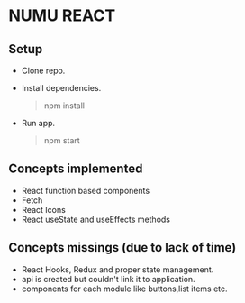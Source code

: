 # NUMU REACT 

## Setup

* Clone repo.
* Install dependencies.

    > npm install

* Run app.

    > npm start


## Concepts implemented

* React function based components
* Fetch
* React Icons
* React useState and useEffects methods

## Concepts missings (due to lack of time)
* React Hooks, Redux and proper state management.
* api is created but couldn't link it to application.
* components for each module like buttons,list items etc.